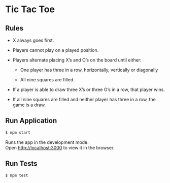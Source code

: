 # Tic Tac Toe

## Rules

- X always goes first.

- Players cannot play on a played position.

- Players alternate placing X’s and O’s on the board until either:

	- One player has three in a row, horizontally, vertically or diagonally

	- All nine squares are filled.

- If a player is able to draw three X’s or three O’s in a row, that player wins.

- If all nine squares are filled and neither player has three in a row, the game is a draw.

## Run Application

```bash
$ npm start
```

Runs the app in the development mode.<br>
Open [http://localhost:3000](http://localhost:3000) to view it in the browser.

## Run Tests

```bash
$ npm test
```
